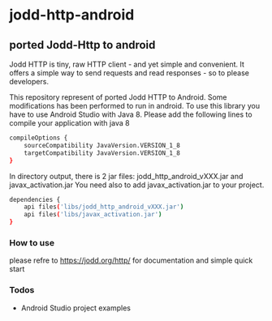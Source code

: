 # jodd-http-android

## ported Jodd-Http to android 



Jodd HTTP is tiny, raw HTTP client - and yet simple and convenient. It offers a simple way to send requests and read responses - so to please developers.

This repository represent of ported Jodd HTTP to Android. Some modifications has been performed to run in android.
To use this library you have to use Android Studio with Java 8. Please add the following lines to compile 
your application with java 8

```sh
compileOptions {
    sourceCompatibility JavaVersion.VERSION_1_8
    targetCompatibility JavaVersion.VERSION_1_8
}
```


In directory output, there is 2 jar files: jodd_http_android_vXXX.jar and javax_activation.jar
You need also to add javax_activation.jar to your project.

```sh
dependencies {
    api files('libs/jodd_http_android_vXXX.jar')
    api files('libs/javax_activation.jar')
}
```


### How to use
please refre to https://jodd.org/http/ for documentation and simple quick start


### Todos

 - Android Studio project examples

